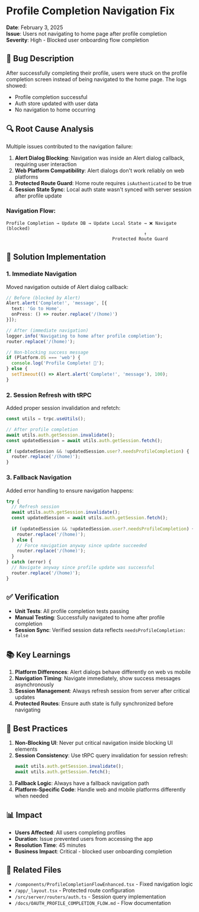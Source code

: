 # Profile Completion Navigation Fix

**Date**: February 3, 2025  
**Issue**: Users not navigating to home page after profile completion  
**Severity**: High - Blocked user onboarding flow completion  

## 🐛 Bug Description

After successfully completing their profile, users were stuck on the profile completion screen instead of being navigated to the home page. The logs showed:
- Profile completion successful
- Auth store updated with user data
- No navigation to home occurring

## 🔍 Root Cause Analysis

Multiple issues contributed to the navigation failure:

1. **Alert Dialog Blocking**: Navigation was inside an Alert dialog callback, requiring user interaction
2. **Web Platform Compatibility**: Alert dialogs don't work reliably on web platforms
3. **Protected Route Guard**: Home route requires `isAuthenticated` to be true
4. **Session State Sync**: Local auth state wasn't synced with server session after profile update

### Navigation Flow:
```
Profile Completion → Update DB → Update Local State → ❌ Navigate (blocked)
                                                    ↑
                                        Protected Route Guard
```

## 🔧 Solution Implementation

### 1. Immediate Navigation
Moved navigation outside of Alert dialog callback:

```typescript
// Before (blocked by Alert)
Alert.alert('Complete!', 'message', [{
  text: 'Go to Home',
  onPress: () => router.replace('/(home)')
}]);

// After (immediate navigation)
logger.info('Navigating to home after profile completion');
router.replace('/(home)');

// Non-blocking success message
if (Platform.OS === 'web') {
  console.log('Profile Complete! 🎉');
} else {
  setTimeout(() => Alert.alert('Complete!', 'message'), 100);
}
```

### 2. Session Refresh with tRPC
Added proper session invalidation and refetch:

```typescript
const utils = trpc.useUtils();

// After profile completion
await utils.auth.getSession.invalidate();
const updatedSession = await utils.auth.getSession.fetch();

if (updatedSession && !updatedSession.user?.needsProfileCompletion) {
  router.replace('/(home)');
}
```

### 3. Fallback Navigation
Added error handling to ensure navigation happens:

```typescript
try {
  // Refresh session
  await utils.auth.getSession.invalidate();
  const updatedSession = await utils.auth.getSession.fetch();
  
  if (updatedSession && !updatedSession.user?.needsProfileCompletion) {
    router.replace('/(home)');
  } else {
    // Force navigation anyway since update succeeded
    router.replace('/(home)');
  }
} catch (error) {
  // Navigate anyway since profile update was successful
  router.replace('/(home)');
}
```

## ✅ Verification

- **Unit Tests**: All profile completion tests passing
- **Manual Testing**: Successfully navigated to home after profile completion
- **Session Sync**: Verified session data reflects `needsProfileCompletion: false`

## 📚 Key Learnings

1. **Platform Differences**: Alert dialogs behave differently on web vs mobile
2. **Navigation Timing**: Navigate immediately, show success messages asynchronously
3. **Session Management**: Always refresh session from server after critical updates
4. **Protected Routes**: Ensure auth state is fully synchronized before navigating

## 🚀 Best Practices

1. **Non-Blocking UI**: Never put critical navigation inside blocking UI elements
2. **Session Consistency**: Use tRPC query invalidation for session refresh:
   ```typescript
   await utils.auth.getSession.invalidate();
   await utils.auth.getSession.fetch();
   ```
3. **Fallback Logic**: Always have a fallback navigation path
4. **Platform-Specific Code**: Handle web and mobile platforms differently when needed

## 📊 Impact

- **Users Affected**: All users completing profiles
- **Duration**: Issue prevented users from accessing the app
- **Resolution Time**: 45 minutes
- **Business Impact**: Critical - blocked user onboarding completion

## 🔗 Related Files

- `/components/ProfileCompletionFlowEnhanced.tsx` - Fixed navigation logic
- `/app/_layout.tsx` - Protected route configuration
- `/src/server/routers/auth.ts` - Session query implementation
- `/docs/OAUTH_PROFILE_COMPLETION_FLOW.md` - Flow documentation